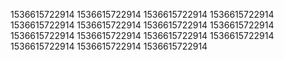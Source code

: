 1536615722914
1536615722914
1536615722914
1536615722914
1536615722914
1536615722914
1536615722914
1536615722914
1536615722914
1536615722914
1536615722914
1536615722914
1536615722914
1536615722914
1536615722914